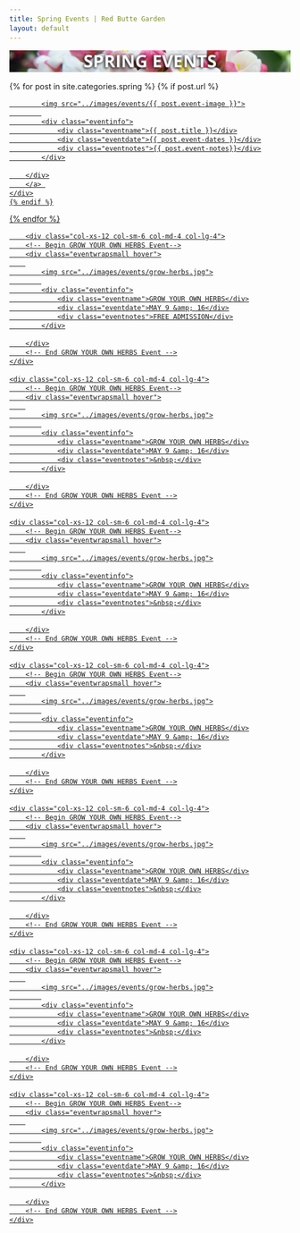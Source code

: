 ```yaml
---
title: Spring Events | Red Butte Garden
layout: default
---
```


<div class="row-fluid">
	<img src="/images/banners/spring-events.jpg" class="responsive" alt="Spring Events at Red Butte Garden" title="Spring Events at Red Butte Garden" />
</div>

<div class="row-fluid">

  {% for post in site.categories.spring %}
    {% if post.url %}        
	<div class="col-xs-12 col-sm-6 col-md-4 col-lg-4">
		<a href="{{ post.url }}">
		<div class="eventwrapsmall hover">
		
			<img src="../images/events/{{ post.event-image }}">
			
			<div class="eventinfo">
				<div class="eventname">{{ post.title }}</div>
				<div class="eventdate">{{ post.event-dates }}</div>
				<div class="eventnotes">{{ post.event-notes}}</div>
			</div>
	
		</div>
		</a> 
	</div>
    {% endif %}
  {% endfor %}

		<div class="col-xs-12 col-sm-6 col-md-4 col-lg-4">
		<!-- Begin GROW YOUR OWN HERBS Event-->
		<div class="eventwrapsmall hover">
		
			<img src="../images/events/grow-herbs.jpg">
			
			<div class="eventinfo">
				<div class="eventname">GROW YOUR OWN HERBS</div>
				<div class="eventdate">MAY 9 &amp; 16</div>
				<div class="eventnotes">FREE ADMISSION</div>
			</div>
	
		</div>
		<!-- End GROW YOUR OWN HERBS Event -->
	</div>
	
	<div class="col-xs-12 col-sm-6 col-md-4 col-lg-4">
		<!-- Begin GROW YOUR OWN HERBS Event-->
		<div class="eventwrapsmall hover">
		
			<img src="../images/events/grow-herbs.jpg">
			
			<div class="eventinfo">
				<div class="eventname">GROW YOUR OWN HERBS</div>
				<div class="eventdate">MAY 9 &amp; 16</div>
				<div class="eventnotes">&nbsp;</div>
			</div>
	
		</div>
		<!-- End GROW YOUR OWN HERBS Event -->
	</div>
	
	<div class="col-xs-12 col-sm-6 col-md-4 col-lg-4">
		<!-- Begin GROW YOUR OWN HERBS Event-->
		<div class="eventwrapsmall hover">
		
			<img src="../images/events/grow-herbs.jpg">
			
			<div class="eventinfo">
				<div class="eventname">GROW YOUR OWN HERBS</div>
				<div class="eventdate">MAY 9 &amp; 16</div>
				<div class="eventnotes">&nbsp;</div>
			</div>
	
		</div>
		<!-- End GROW YOUR OWN HERBS Event -->
	</div>
	
	<div class="col-xs-12 col-sm-6 col-md-4 col-lg-4">
		<!-- Begin GROW YOUR OWN HERBS Event-->
		<div class="eventwrapsmall hover">
		
			<img src="../images/events/grow-herbs.jpg">
			
			<div class="eventinfo">
				<div class="eventname">GROW YOUR OWN HERBS</div>
				<div class="eventdate">MAY 9 &amp; 16</div>
				<div class="eventnotes">&nbsp;</div>
			</div>
	
		</div>
		<!-- End GROW YOUR OWN HERBS Event -->
	</div>
	
	<div class="col-xs-12 col-sm-6 col-md-4 col-lg-4">
		<!-- Begin GROW YOUR OWN HERBS Event-->
		<div class="eventwrapsmall hover">
		
			<img src="../images/events/grow-herbs.jpg">
			
			<div class="eventinfo">
				<div class="eventname">GROW YOUR OWN HERBS</div>
				<div class="eventdate">MAY 9 &amp; 16</div>
				<div class="eventnotes">&nbsp;</div>
			</div>
	
		</div>
		<!-- End GROW YOUR OWN HERBS Event -->
	</div>
	
	<div class="col-xs-12 col-sm-6 col-md-4 col-lg-4">
		<!-- Begin GROW YOUR OWN HERBS Event-->
		<div class="eventwrapsmall hover">
		
			<img src="../images/events/grow-herbs.jpg">
			
			<div class="eventinfo">
				<div class="eventname">GROW YOUR OWN HERBS</div>
				<div class="eventdate">MAY 9 &amp; 16</div>
				<div class="eventnotes">&nbsp;</div>
			</div>
	
		</div>
		<!-- End GROW YOUR OWN HERBS Event -->
	</div>
	
	<div class="col-xs-12 col-sm-6 col-md-4 col-lg-4">
		<!-- Begin GROW YOUR OWN HERBS Event-->
		<div class="eventwrapsmall hover">
		
			<img src="../images/events/grow-herbs.jpg">
			
			<div class="eventinfo">
				<div class="eventname">GROW YOUR OWN HERBS</div>
				<div class="eventdate">MAY 9 &amp; 16</div>
				<div class="eventnotes">&nbsp;</div>
			</div>
	
		</div>
		<!-- End GROW YOUR OWN HERBS Event -->
	</div>

</div>